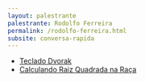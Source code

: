 ```yaml
---
layout: palestrante
palestrante: Rodolfo Ferreira
permalink: /rodolfo-ferreira.html
subsite: conversa-rapida
---
```


* [Teclado Dvorak](/conversa-rapida/rodolfo-ferreira-teclado-dvorak)
* [Calculando Raiz Quadrada na Raça](/conversa-rapida/rodolfo-ferreira-calculando-raiz-quadrada-na-ra-a)

